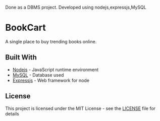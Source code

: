 Done as a DBMS project.
Developed using nodejs,expressjs,MySQL
# BookCart

A single place to buy trending books online.

## Built With

* [Nodejs](https://nodejs.org/en/docs/) - JavaScript runtime environment
* [MySQL](https://dev.mysql.com/doc/) - Database used
* [Expressjs](https://expressjs.com/en/5x/api.html) - Web framework for node

## License

This project is licensed under the MIT License - see the [LICENSE](LICENSE) file for details
